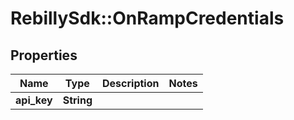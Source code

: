 # RebillySdk::OnRampCredentials

## Properties
Name | Type | Description | Notes
------------ | ------------- | ------------- | -------------
**api_key** | **String** |  | 

